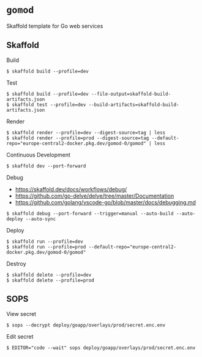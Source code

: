 # `gomod`

Skaffold template for Go web services

## Skaffold

Build

```shell
$ skaffold build --profile=dev
```

Test

```shell
$ skaffold build --profile=dev --file-output=skaffold-build-artifacts.json
$ skaffold test --profile=dev --build-artifacts=skaffold-build-artifacts.json
```

Render

```shell
$ skaffold render --profile=dev --digest-source=tag | less
$ skaffold render --profile=prod --digest-source=tag --default-repo="europe-central2-docker.pkg.dev/gomod-0/gomod" | less
```

Continuous Development

```shell
$ skaffold dev --port-forward
```

Debug

- https://skaffold.dev/docs/workflows/debug/
- https://github.com/go-delve/delve/tree/master/Documentation
- https://github.com/golang/vscode-go/blob/master/docs/debugging.md

```shell
$ skaffold debug --port-forward --trigger=manual --auto-build --auto-deploy --auto-sync
```

Deploy

```shell
$ skaffold run --profile=dev
$ skaffold run --profile=prod --default-repo="europe-central2-docker.pkg.dev/gomod-0/gomod"
```

Destroy

```shell
$ skaffold delete --profile=dev
$ skaffold delete --profile=prod
```

## SOPS

View secret

```shell
$ sops --decrypt deploy/goapp/overlays/prod/secret.enc.env
```

Edit secret

```shell
$ EDITOR="code --wait" sops deploy/goapp/overlays/prod/secret.enc.env
```
